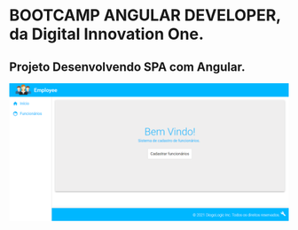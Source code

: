 # BOOTCAMP ANGULAR DEVELOPER, da Digital Innovation One.
## Projeto Desenvolvendo SPA com Angular. 

![employee](https://github.com/DiogoLogic/Pojeto-Desenvolvendo-SPA-com-Angular-DIO-BootCamp-Avanade/blob/main/img1.png)


